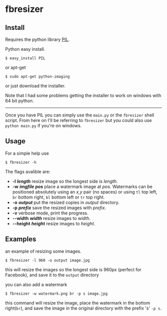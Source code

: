 
fbresizer
=========


Install
-------

Requires the python library [PIL](http://www.pythonware.com/products/pil/).

Python easy install.

    $ easy_install PIL

or apt-get

    $ sudo apt-get python-imaging

or just download the installer.

Note that I had some problems getting the installer to work on windows with 64 bit python.

---

Once you have PIL you can simply use the `main.py` or the `fbresizer` shell script.
From here on I'll be referring to `fbresizer` but you could also use `python main.py` if you're on windows.


Usage
-----

For a simple help use

    $ fbresizer -h

The flags avalible are:

- __-l__ ___length___ resize image so the longest side is _length_.
- __-w__ ___imgfile pos___ place a watermark image at _pos_. Watermarks can be positioned absolutely using an _x,y_ pair (no spaces) or using `tl` top left, `br` bottom right, `bl` bottom left or `tr` top right.
- __-o__ ___output___ put the resized copies in _output_ directory.
- __-p__ ___prefix___ save the resized images with _prefix_.
- __-v__ verbose mode, print the progress.
- __--width__ ___width___ resize images to _width_.
- __--height__ ___height___ resize images to _height_.


Examples
--------

an example of resizing some images.

    $ fbresizer -l 960 -o output image.jpg

this will resize the images so the longest side is 960px (perfect for Facebook),
and save it to the `output` directory

you can also add a watermark

    $ fbresizer -w watermark.png br -p s image.jpg

this command will resize the image, place the watermark in the bottom right(`br`),
and save the image in the original directory with the prefix 's' `-p s`.
